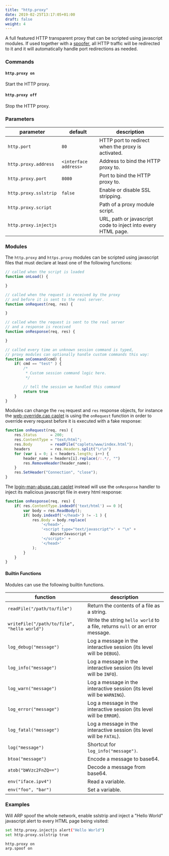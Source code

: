 ```yaml
---
title: "http.proxy"
date: 2019-02-25T13:17:05+01:00
draft: false
weight: 4
---
```


A full featured HTTP transparent proxy that can be scripted using javascript modules. If used together with a [spoofer](/modules/ethernet/spoofers/), all HTTP traffic will be redirected to it and it will automatically handle port redirections as needed.

### Commands

#### `http.proxy on`

Start the HTTP proxy.
#### `http.proxy off`

Stop the HTTP proxy.

### Parameters

| parameter | default | description |
|-----------|---------|-------------|
| `http.port` | `80` | HTTP port to redirect when the proxy is activated. |
| `http.proxy.address` | `<interface address>` | Address to bind the HTTP proxy to. |
| `http.proxy.port` | `8080` | Port to bind the HTTP proxy to. |
| `http.proxy.sslstrip` | `false` | Enable or disable SSL stripping. |
| `http.proxy.script` | | Path of a proxy module script. |
| `http.proxy.injectjs` | | URL, path or javascript code to inject into every HTML page. |

### Modules

The `http.proxy` and `https.proxy` modules can be scripted using javascript files that must declare at least one of the following functions:

```js
// called when the script is loaded
function onLoad() {

}

// called when the request is received by the proxy
// and before it is sent to the real server.
function onRequest(req, res) {

}

// called when the request is sent to the real server
// and a response is received
function onResponse(req, res) {

}

// called every time an unknown session command is typed,
// proxy modules can optionally handle custom commands this way:
function onCommand(cmd) {
    if( cmd == "test" ) {
        /*
         * Custom session command logic here.
         */

        // tell the session we handled this command
        return true
    }
}
```

Modules can change the `req` request and `res` response objects, for instance the [web-override.cap caplet](https://github.com/bettercap/caplets/blob/master/web-override.cap) is using the `onRequest` function in order to override every request before it is executed with a fake response:

```js
function onRequest(req, res) {
    res.Status      = 200;
    res.ContentType = "text/html";
    res.Body        = readFile("caplets/www/index.html");
    headers         = res.Headers.split("\r\n")
    for (var i = 0; i < headers.length; i++) {
        header_name = headers[i].replace(/:.*/, "")
        res.RemoveHeader(header_name);
    }
    res.SetHeader("Connection", "close");
}
```

The [login-man-abuse.cap caplet](https://github.com/bettercap/caplets/blob/master/login-man-abuse.cap) instead will use the `onResponse` handler to inject its malicious javascript file in every html response:

```js
function onResponse(req, res) {
    if( res.ContentType.indexOf('text/html') == 0 ){
        var body = res.ReadBody();
        if( body.indexOf('</head>') != -1 ) {
            res.Body = body.replace( 
                '</head>', 
                '<script type="text/javascript">' + "\n" +
                    AbuserJavascript +
                '</script>' +
                '</head>'
            ); 
        }
    }
}
```

#### Builtin Functions

Modules can use the following builtin functions.

| function | description |
|----------|-------------|
| `readFile("/path/to/file")` | Return the contents of a file as a string. |
| `writeFile("/path/to/file", "hello world")` | Write the string `hello world` to a file, returns `null` or an error message. |
| `log_debug("message")` | Log a message in the interactive session (its level will be `DEBUG`). |
| `log_info("message")` | Log a message in the interactive session (its level will be `INFO`). |
| `log_warn("message")` | Log a message in the interactive session (its level will be `WARNING`). |
| `log_error("message")` | Log a message in the interactive session (its level will be `ERROR`). |
| `log_fatal("message")` | Log a message in the interactive session (its level will be `FATAL`). |
| `log("message")` | Shortcut for `log_info("message")`. |
| `btoa("message")` | Encode a message to base64. |
| `atob("bWVzc2FnZQ==")` | Decode a message from base64. |
| `env("iface.ipv4")` | Read a variable. |
| `env("foo", "bar")` | Set a variable. |

### Examples

Will ARP spoof the whole network, enable sslstrip and inject a "Hello World" javascript alert to every HTML page being visited:

```sh
set http.proxy.injectjs alert("Hello World")
set http.proxy.sslstrip true

http.proxy on
arp.spoof on
```
